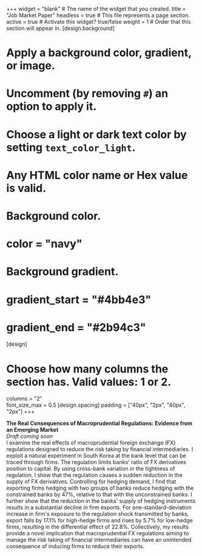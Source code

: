 +++
widget = "blank"  # The name of the widget that you created.
title = "Job Market Paper"
headless = true  # This file represents a page section.
active = true  # Activate this widget? true/false
weight = 1  # Order that this section will appear in.
[design.background]
  # Apply a background color, gradient, or image.
  #   Uncomment (by removing `#`) an option to apply it.
  #   Choose a light or dark text color by setting `text_color_light`.
  #   Any HTML color name or Hex value is valid.

  # Background color.
  # color = "navy"
  
  # Background gradient.
  # gradient_start = "#4bb4e3"
  # gradient_end = "#2b94c3"
[design]
  # Choose how many columns the section has. Valid values: 1 or 2.
  columns = "2"  
  font_size_max = 0.5
[design.spacing]
  padding = ["40px", "2px", "40px", "2px"]
+++

**The Real Consequences of Macroprudential Regulations: Evidence from an Emerging Market**  
_Draft coming soon_  
I examine the real effects of macroprudential foreign exchange (FX) regulations designed to reduce the risk taking by financial intermediaries. I exploit a natural experiment in South Korea at the bank level that can be traced through firms. The regulation limits banks' ratio of FX derivatives position to capital. By using cross-bank variation in the tightness of regulation, I show that the regulation causes a sudden reduction in the supply of FX derivatives.  Controlling for hedging demand, I find that exporting firms hedging with two groups of banks reduce hedging with the constrained banks by 47\%, relative to that with the unconstrained banks. I further show that the reduction in the banks' supply of hedging instruments results in a substantial decline in firm exports. For one-standard-deviation increase in firm's exposure to the regulation shock transmitted by banks, export falls by 17.1\% for high-hedge firms and rises by 5.7\% for low-hedge firms, resulting in the differential effect of 22.8\%. Collectively, my results provide a novel implication that macroprudential FX regulations aiming to manage the risk taking of financial intermediaries can have an unintended consequence of inducing firms to reduce their exports. 
